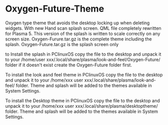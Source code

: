 # Oxygen-Future-Theme
Oxygen type theme that avoids the desktop locking up when deleting widgets. With new Hand scan splash screen. QML file completely rewritten for Plasma 5. This version of the splash is written to scale correctly on any screen size. Oxygen-Furure.tar.gz is the complete theme including the splash. Oxygen-Future.tar.gz is the splash screen only

to Install the splash in PClinuxOS copy the file to the desktop and unpack it to your /home/user xxx/.local/share/plasma/look-and-feel/Oxygen-Future/ folder if it doesn't exist create the Oxygen-Future folder first.


To install the look asnd feel theme in PClinuxOS copy the file to the desktop and unpack it to your /home/xxx user xxx/.local/share/plasma/look-and-feel/ folder. Theme and splash will be added to the themes available in System Settings.


To install the Desktop theme in PClinuxOS copy the file to the desktop and unpack it to your /home/xxx user xxx/.local/share/plasma/desktoptheme/ folder. Theme and splash will be added to the themes available in System Settings.

